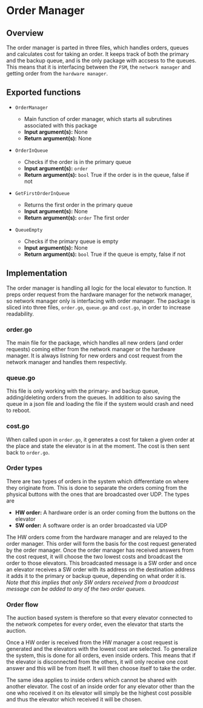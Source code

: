 # Order Manager

## Overview
The order manager is parted in three files, which handles orders, queues and
calculates cost for taking an order. It keeps track of both the primary and the 
backup queue, and is the only package with accsess to the queues. This means 
that it is interfacing between the `FSM`, the `network manager` and getting 
order from the `hardware manager`.

## Exported functions
* `OrderManager`
    * Main function of order manager, which starts all subrutines associated 
    with this package
    * **Input argument(s):** None
    * **Return argument(s):** None

* `OrderInQueue`
    * Checks if the order is in the primary queue
    * **Input argument(s):** `order`
    * **Return argument(s):** `bool` True if the order is in the queue, false if
    not

* `GetFirstOrderInQueue`
    * Returns the first order in the primary queue
    * **Input argument(s):** None
    * **Return argument(s):** `order` The first order

* `QueueEmpty`
    * Checks if the primary queue is empty
    * **Input argument(s):** None
    * **Return argument(s):** `bool` True if the queue is empty, false if not

## Implementation

The order manager is handling all logic for the local elevator to function. It 
preps order request from the hardware manager for the network manager, so 
network manager only is interfacing with order manager. The package is sliced 
into three files, `order.go`, `queue.go` and `cost.go`, in order to increase
readability.

### order.go
The main file for the package, which handles all new orders (and order requests)
coming either from the network manager or the hardware manager. It is always 
listning for new orders and cost request from the network manager and handles 
them respectivly.

### queue.go
This file is only working with the primary- and backup queue, adding/deleting 
orders from the queues. In addition to also saving the queue in a json file and 
loading the file if the system would crash and need to reboot.

### cost.go
When called upon in `order.go`, it generates a cost for taken a given order at 
the place and state the elevator is in at the moment. The cost is then sent back
to `order.go`.

### Order types

There are two types of orders in the system which differentiate on where they 
originate from. This is done to separate the orders coming from the physical 
buttons with the ones that are broadcasted over UDP. The types are

* **HW order:** A hardware order is an order coming from the buttons on the 
elevator
* **SW order:** A software order is an order broadcasted via UDP

The HW orders come from the hardware manager and are relayed to the order 
manager. This order will form the basis for the cost request generated by the
order manager. Once the order manager has received answers from the cost
request, it will choose the two lowest costs and broadcast the order to those 
elevators. This broadcasted message is a SW order and once an elevator receives
a SW order with its address on the destination address it adds it to the primary
or backup queue, depending on what order it is. *Note that this implies that 
only SW orders received from a broadcast message can be added to any of the two 
order queues.*

### Order flow

The auction based system is therefore so that every elevator connected to the 
network competes for every order, even the elevator that starts the auction.

Once a HW order is received from the HW manager a cost request is generated and
the elevators with the lowest cost are selected. To generalize the system, this
is done for all orders, even inside orders. This means that if the elevator is 
disconnected from the others, it will only receive one cost answer and this will
be from itself. It will then choose itself to take the order. 

The same idea applies to inside orders which cannot be shared with another 
elevator. The cost of an inside order for any elevator other than the one who 
received it on its elevator will simply be the highest cost possible and thus 
the elevator which received it will be chosen.

